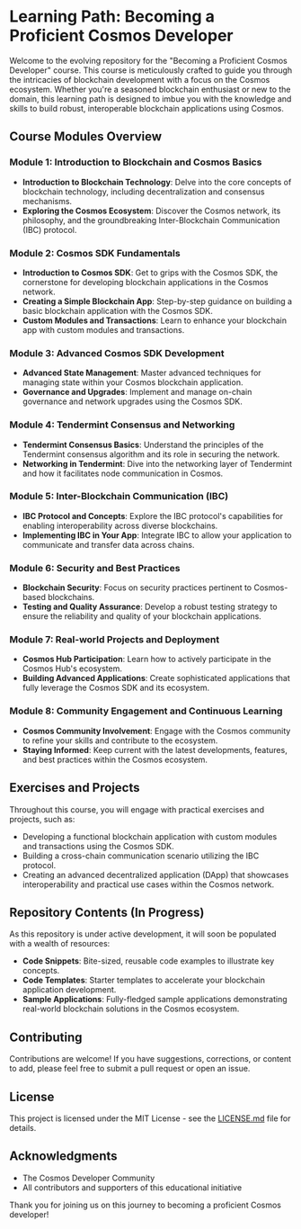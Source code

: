 # Learning Path: Becoming a Proficient Cosmos Developer

Welcome to the evolving repository for the "Becoming a Proficient Cosmos Developer" course. This course is meticulously crafted to guide you through the intricacies of blockchain development with a focus on the Cosmos ecosystem. Whether you're a seasoned blockchain enthusiast or new to the domain, this learning path is designed to imbue you with the knowledge and skills to build robust, interoperable blockchain applications using Cosmos.

## Course Modules Overview

### Module 1: Introduction to Blockchain and Cosmos Basics
- **Introduction to Blockchain Technology**: Delve into the core concepts of blockchain technology, including decentralization and consensus mechanisms.
- **Exploring the Cosmos Ecosystem**: Discover the Cosmos network, its philosophy, and the groundbreaking Inter-Blockchain Communication (IBC) protocol.

### Module 2: Cosmos SDK Fundamentals
- **Introduction to Cosmos SDK**: Get to grips with the Cosmos SDK, the cornerstone for developing blockchain applications in the Cosmos network.
- **Creating a Simple Blockchain App**: Step-by-step guidance on building a basic blockchain application with the Cosmos SDK.
- **Custom Modules and Transactions**: Learn to enhance your blockchain app with custom modules and transactions.

### Module 3: Advanced Cosmos SDK Development
- **Advanced State Management**: Master advanced techniques for managing state within your Cosmos blockchain application.
- **Governance and Upgrades**: Implement and manage on-chain governance and network upgrades using the Cosmos SDK.

### Module 4: Tendermint Consensus and Networking
- **Tendermint Consensus Basics**: Understand the principles of the Tendermint consensus algorithm and its role in securing the network.
- **Networking in Tendermint**: Dive into the networking layer of Tendermint and how it facilitates node communication in Cosmos.

### Module 5: Inter-Blockchain Communication (IBC)
- **IBC Protocol and Concepts**: Explore the IBC protocol's capabilities for enabling interoperability across diverse blockchains.
- **Implementing IBC in Your App**: Integrate IBC to allow your application to communicate and transfer data across chains.

### Module 6: Security and Best Practices
- **Blockchain Security**: Focus on security practices pertinent to Cosmos-based blockchains.
- **Testing and Quality Assurance**: Develop a robust testing strategy to ensure the reliability and quality of your blockchain applications.

### Module 7: Real-world Projects and Deployment
- **Cosmos Hub Participation**: Learn how to actively participate in the Cosmos Hub's ecosystem.
- **Building Advanced Applications**: Create sophisticated applications that fully leverage the Cosmos SDK and its ecosystem.

### Module 8: Community Engagement and Continuous Learning
- **Cosmos Community Involvement**: Engage with the Cosmos community to refine your skills and contribute to the ecosystem.
- **Staying Informed**: Keep current with the latest developments, features, and best practices within the Cosmos ecosystem.

## Exercises and Projects

Throughout this course, you will engage with practical exercises and projects, such as:

- Developing a functional blockchain application with custom modules and transactions using the Cosmos SDK.
- Building a cross-chain communication scenario utilizing the IBC protocol.
- Creating an advanced decentralized application (DApp) that showcases interoperability and practical use cases within the Cosmos network.

## Repository Contents (In Progress)

As this repository is under active development, it will soon be populated with a wealth of resources:

- **Code Snippets**: Bite-sized, reusable code examples to illustrate key concepts.
- **Code Templates**: Starter templates to accelerate your blockchain application development.
- **Sample Applications**: Fully-fledged sample applications demonstrating real-world blockchain solutions in the Cosmos ecosystem.

## Contributing

Contributions are welcome! If you have suggestions, corrections, or content to add, please feel free to submit a pull request or open an issue.

## License

This project is licensed under the MIT License - see the [LICENSE.md](LICENSE.md) file for details.

## Acknowledgments

- The Cosmos Developer Community
- All contributors and supporters of this educational initiative

Thank you for joining us on this journey to becoming a proficient Cosmos developer!
